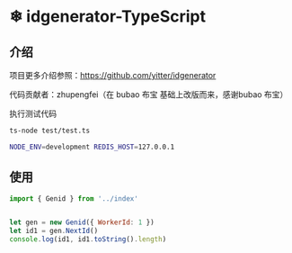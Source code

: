 #  ❄ idgenerator-TypeScript

## 介绍

项目更多介绍参照：https://github.com/yitter/idgenerator

代码贡献者：zhupengfei（在 bubao 布宝 基础上改版而来，感谢bubao 布宝）


执行测试代码

```bash
ts-node test/test.ts

NODE_ENV=development REDIS_HOST=127.0.0.1 
```



## 使用

```js
import { Genid } from '../index'


let gen = new Genid({ WorkerId: 1 })
let id1 = gen.NextId()
console.log(id1, id1.toString().length)

```


